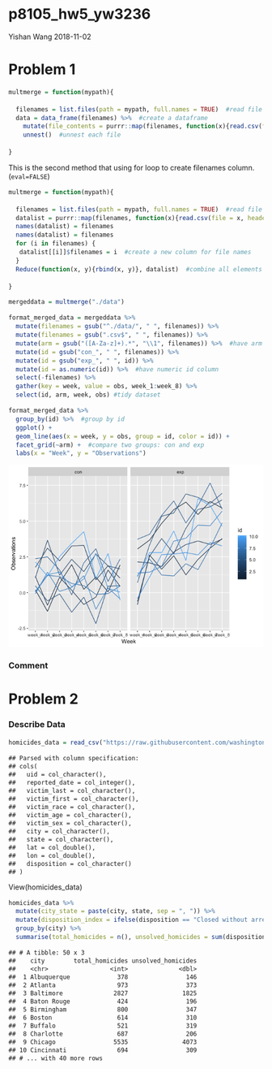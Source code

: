 p8105\_hw5\_yw3236
================
Yishan Wang
2018-11-02

Problem 1
=========

``` r
multmerge = function(mypath){

  filenames = list.files(path = mypath, full.names = TRUE)  #read file names as a list
  data = data_frame(filenames) %>%  #create a dataframe
    mutate(file_contents = purrr::map(filenames, function(x){read.csv(file = x, header = T)})) %>%  #read each file
    unnest()  #unnest each file
  
}
```

This is the second method that using for loop to create filenames column. (`eval=FALSE`)

``` r
multmerge = function(mypath){

  filenames = list.files(path = mypath, full.names = TRUE)  #read file names as a list
  datalist = purrr::map(filenames, function(x){read.csv(file = x, header = T)})  #read each csv file and store as a list
  names(datalist) = filenames
  names(datalist) = filenames
  for (i in filenames) {
   datalist[[i]]$filenames = i  #create a new column for file names
  }
  Reduce(function(x, y){rbind(x, y)}, datalist)  #combine all elements of the list

}
```

``` r
mergeddata = multmerge("./data")
```

``` r
format_merged_data = mergeddata %>%
  mutate(filenames = gsub("^./data/", " ", filenames)) %>%
  mutate(filenames = gsub(".csv$", " ", filenames)) %>%
  mutate(arm = gsub("([A-Za-z]+).*", "\\1", filenames)) %>%  #have arm column
  mutate(id = gsub("con_", " ", filenames)) %>%
  mutate(id = gsub("exp_", " ", id)) %>%
  mutate(id = as.numeric(id)) %>%  #have numeric id column
  select(-filenames) %>%
  gather(key = week, value = obs, week_1:week_8) %>%
  select(id, arm, week, obs) #tidy dataset
```

``` r
format_merged_data %>%
  group_by(id) %>%  #group by id
  ggplot() +
  geom_line(aes(x = week, y = obs, group = id, color = id)) +
  facet_grid(~arm) +  #compare two groups: con and exp
  labs(x = "Week", y = "Observations")
```

![](p8105_hw5_yw3236_files/figure-markdown_github/unnamed-chunk-6-1.png)

### Comment

Problem 2
=========

### Describe Data

``` r
homicides_data = read_csv("https://raw.githubusercontent.com/washingtonpost/data-homicides/master/homicide-data.csv")
```

    ## Parsed with column specification:
    ## cols(
    ##   uid = col_character(),
    ##   reported_date = col_integer(),
    ##   victim_last = col_character(),
    ##   victim_first = col_character(),
    ##   victim_race = col_character(),
    ##   victim_age = col_character(),
    ##   victim_sex = col_character(),
    ##   city = col_character(),
    ##   state = col_character(),
    ##   lat = col_double(),
    ##   lon = col_double(),
    ##   disposition = col_character()
    ## )

View(homicides\_data)

``` r
homicides_data %>%
  mutate(city_state = paste(city, state, sep = ", ")) %>%
  mutate(disposition_index = ifelse(disposition == "Closed without arrest" | disposition == "Open/No arrest", 1, 0)) %>%  #create a index 
  group_by(city) %>%
  summarise(total_homicides = n(), unsolved_homicides = sum(disposition_index))  #summarize total homicides and unsolved homicides
```

    ## # A tibble: 50 x 3
    ##    city        total_homicides unsolved_homicides
    ##    <chr>                 <int>              <dbl>
    ##  1 Albuquerque             378                146
    ##  2 Atlanta                 973                373
    ##  3 Baltimore              2827               1825
    ##  4 Baton Rouge             424                196
    ##  5 Birmingham              800                347
    ##  6 Boston                  614                310
    ##  7 Buffalo                 521                319
    ##  8 Charlotte               687                206
    ##  9 Chicago                5535               4073
    ## 10 Cincinnati              694                309
    ## # ... with 40 more rows
